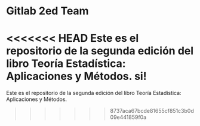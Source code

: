 # Gitlab 2ed Team

<<<<<<< HEAD
Este es el repositorio de la segunda edición del libro Teoría Estadística: Aplicaciones y Métodos. si!
=======
Este es el repositorio de la segunda edición del libro Teoría Estadística: Aplicaciones y Métodos.
>>>>>>> 8737aca67bcde81655cf851c3b0d09e441859f0a

